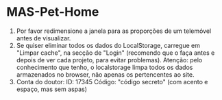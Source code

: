 # MAS-Pet-Home
1) Por favor redimensione a janela para as proporções de um telemóvel antes de visualizar.
2) Se quiser eliminar todos os dados do LocalStorage, carregue em "Limpar cache", na secção de "Login" (recomendo que o faça antes e depois de ver cada projeto, para evitar problemas). Atenção: pelo conhecimento que tenho, o localstorage limpa todos os dados armazenados no browser, não apenas os pertencentes ao site.
3) Conta do doutor:
ID: 17345
Código: "código secreto" (com acento e espaço, mas sem aspas)
